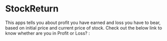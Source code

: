# StockReturn

This apps tells you about profit you have earned and loss you have to bear, based on initial price and current price of stock. Check out the below link to know whether are you in Profit or Loss? : 